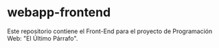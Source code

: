 # webapp-frontend
Este repositorio contiene el Front-End para el proyecto de Programación Web: "El Último Párrafo".
